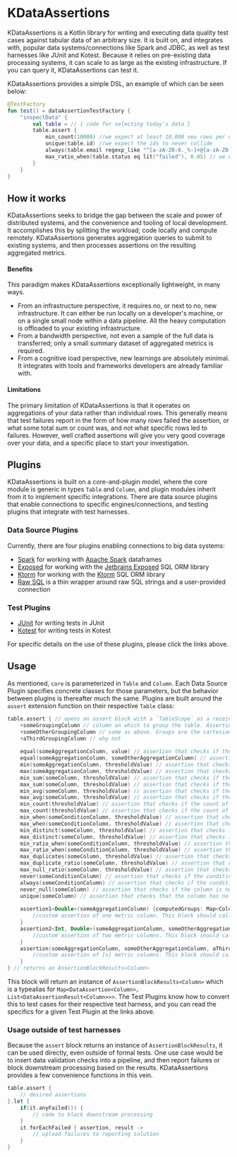 # KDataAssertions

KDataAssertions is a Kotlin library for writing and executing data quality test cases against tabular data of an arbitrary size. 
It is built on, and integrates with, popular data systems/connections like Spark and JDBC, as well as test harnesses like JUnit and Kotest. 
Because it relies on pre-existing data processing systems, it can scale to as large as the existing infrastructure. 
If you can query it, KDataAssertions can test it.

KDataAssertions provides a simple DSL, an example of which can be seen below:

```kotlin
@TestFactory
fun test() = dataAssertionTestFactory {
    "inspectData" {
        val table = // { code for selecting today's data }
        table.assert {
            min_count(10000) //we expect at least 10,000 new rows per day 
            unique(table.id) //we expect the ids to never collide
            always(table.email regexp_like "^[a-zA-Z0-9._%-]+@[a-zA-Z0-9.-]+\.[a-zA-Z]{2,4}$") //we expect emails to be valid
            max_ratio_when(table.status eq lit("failed"), 0.05) // we expect failure rate to not exceed 5% 
        }
    }
}
```

## How it works

KDataAssertions seeks to bridge the gap between the scale and power of distributed systems, and the convenience and tooling of local development.
It accomplishes this by splitting the workload; code locally and compute remotely.
KDataAssertions generates aggregation queries to submit to existing systems, and then processes assertions on the resulting aggregated metrics.

#### Benefits
This paradigm makes KDataAssertions exceptionally lightweight, in many ways.
* From an infrastructure perspective, it requires no, or next to no, new infrastructure.
It can either be run locally on a developer's machine, or on a single small node within a data pipeline. 
All the heavy computation is offloaded to your existing infrastructure.
* From a bandwidth perspective, not even a sample of the full data is transferred; only a small summary dataset of aggregated metrics is required.
* From a cognitive load perspective, new learnings are absolutely minimal.
It integrates with tools and frameworks developers are already familiar with.

#### Limitations
The primary limitation of KDataAssertions is that it operates on aggregations of your data rather than individual rows.
This generally means that test failures report in the form of how many rows failed the assertion, or what some total sum or count was, and not what specific rows led to failures.
However, well crafted assertions will give you very good coverage over your data, and a specific place to start your investigation.

## Plugins

KDataAssertions is built on a core-and-plugin model, where the core module is generic in types `Table` and `Column`, and plugin modules inherit from it to implement specific integrations.
There are data source plugins that enable connections to specific engines/connections, and testing plugins that integrate with test harnesses.

### Data Source Plugins

Currently, there are four plugins enabling connections to big data systems:
* [Spark](spark/README.md) for working with [Apache Spark](https://spark.apache.org/) dataframes
* [Exposed](exposed/README.md) for working with the [Jetbrains Exposed](https://jetbrains.github.io/Exposed/home.html) SQL ORM library
* [Ktorm](spark/README.md) for working with the [Ktorm](https://www.ktorm.org/) SQL ORM library
* [Raw SQL](rawsql/README.md) is a thin wrapper around raw SQL strings and a user-provided connection

### Test Plugins

* [JUnit](junit/README.md) for writing tests in JUnit
* [Kotest](kotest/README.md) for writing tests in Kotest

For specific details on the use of these plugins, please click the links above.

## Usage

As mentioned, `core` is parameterized in `Table` and `Column`. 
Each Data Source Plugin specifies concrete classes for those parameters, but the behavior between plugins is thereafter much the same.
Plugins are built around the `assert` extension function on their respective `Table` class:

```Kotlin
table.assert { // opens an assert block with a `TableScope` as a receiver.
    +someGroupingColumn // column on which to group the table. Assertions will be computed and run for each value within the group
    +someOtherGroupingColumn // same as above. Groups are the cartesian product of all grouping columns.
    +aThirdGroupingColumn // why not
    
    equal(someAggregationColumn, value) // assertion that checks if the aggregation is == the threshold
    equal(someAggregationColumn, someOtherAggregationColumn) // assertion that checks if the aggregation is == the other aggregation
    min(someAggregationColumn, thresholdValue) // assertion that checks if the aggregation is >= the threshold
    max(someAggregationColumn, thresholdValue) // assertion that checks if the aggregation is <= the threshold
    min_sum(someColumn, thresholdValue) // assertion that checks if the sum of the column is >= the threshold
    max_sum(someColumn, thresholdValue) // assertion that checks if the sum of the column is <= the threshold
    min_avg(someColumn, thresholdValue) // assertion that checks if the average of the column is >= the threshold
    max_avg(someColumn, thresholdValue) // assertion that checks if the average of the column is <= the threshold
    min_count(thresholdValue) // assertion that checks if the count of rows is >= the threshold
    max_count(thresholdValue) // assertion that checks if the count of rows is <= the threshold
    min_when(someConditionColumn, thresholdValue) // assertion that checks if the count where the condition is true is >= the threshold
    max_when(someConditionColumn, thresholdValue) // assertion that checks if the count where the condition is true is <= the threshold
    min_distinct(someColumn, thresholdValue) // assertion that checks if the count of distinct values of the column >= the threshold
    max_distinct(someColumn, thresholdValue) // assertion that checks if the count of distinct values of the column <= the threshold
    min_ratio_when(someConditionColumn, thresholdValue) // assertion that checks if the ratio between the count where the condition is true and the total count is >= the threshold
    max_ratio_when(someConditionColumn, thresholdValue) // assertion that checks if the ratio between the count where the condition is true and the total count is <= the threshold
    max_duplicates(someColumn, thresholdValue) // assertion that checks if the number of duplicates is <= the threshold
    max_duplicate_ratio(someColumn, thresholdValue) // assertion that checks if the ratio of the count of duplicates to the total count is <= the threshold
    max_null_ratio(someColumn, thresholdValue) // assertion that checks if the ratio of the count of nulls to the total count is <= the threshold
    never(someConditionColumn) // assertion that checks if the condition is never true
    always(someConditionColumn) // assertion that checks if the condition is always true
    never_null(someColumn) // assertion that checks if the column is never null
    unique(someColumn) // assertion that checks that the column has no duplicates
    
    assertion1<Double>(someAggregationColumn) {computedGroups: Map<Column, Any?>, computedMetric: Double ->
        //custom assertion of one metric column. This block should call at least one kotlin.test assertion function
    }
    assertion2<Int, Double>(someAggregationColumn, someOtherAggregationColumn) {computedGroups: Map<Column, Any?>, computedMetric1: Int, computedMetric2: Double ->
        //custom assertion of two metric columns. This block should call at least one kotlin.test assertion function
    }
    assertion(someAggregationColumn, someOtherAggregationColumn, aThirdAggregationColumn) {computed: Computed<Column> ->
        //custom assertion of [n] metric columns. This block should call at least one kotlin.test assertion function
    }
} // returns an AssertionBlockResults<Column>
```

This block will return an instance of `AssertionBlockResults<Column>` which is a typealias for `Map<DataAssertion<Column>, List<DataAssertionResult<Column>>>`. 
The Test Plugins know how to convert this to test cases for their respective test harness, and you can read the specifics for a given Test Plugin at the links above.

### Usage outside of test harnesses

Because the `assert` block returns an instance of `AssertionBlockResults`, it can be used directly, even outside of formal tests.
One use case would be to insert data validation checks into a pipeline, and then report failures or block downstream processing based on the results.
KDataAssertions provides a few convenience functions in this vein.

```Kotlin
table.assert {
    // desired assertions
}.let {
    if(it.anyFailed()) {
        // code to block downstream processing
    }
    it.forEachFailed { assertion, result ->
        // upload failures to reporting solution
    }
}
```